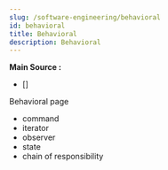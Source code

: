 ```yaml
---
slug: /software-engineering/behavioral
id: behavioral
title: Behavioral
description: Behavioral
---
```


**Main Source :**

- []

Behavioral page

- command
- iterator
- observer
- state
- chain of responsibility
